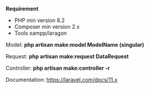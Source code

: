 **Requirement**
- PHP min version 8.2
- Composer min version 2.x
- Tools xampp/laragon

Model: **php artisan make:model ModelName (singular)**

Request: **php artisan make:request DataRequest**

Controller: **php artisan make:controller -r** 

Documentation: https://laravel.com/docs/11.x